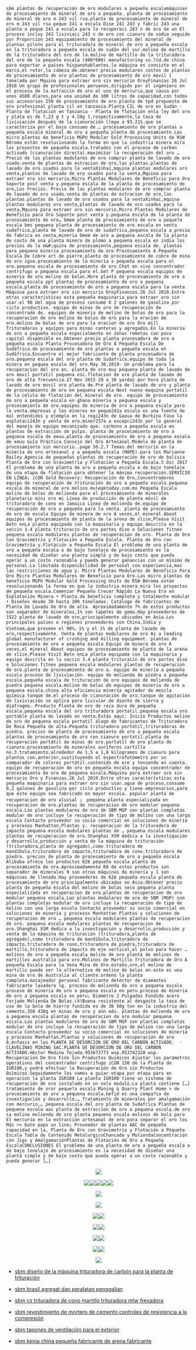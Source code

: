 
```
sbm plantas de recuperación de oro modulares a pequeña escalamáquinas de procesamiento de mineral de oro a pequeña. planta de procesamiento de mineral de oro m 243 vil rsa.planta de procesamiento de mineral de oro m 243 vil rsa peque 241 a escala Dise 241 243 y fabric 243 una planta a peque 241 a escala para la recuperaci 243 n de oro de un El proceso incluy 243 lixiviaci 243 n de oro con cianuro de sodio seguido por Proporcion 243 equipamiento de procesamiento del mineral de plantas piloto para el trituradora de mineral de oro a pequeña escala en la trituradora a pequeña escala de sudán del sur.molino de martillo de la trituradora del oro de la.molino de martillo de la trituradora del oro de la pequeña escala (400*600) manufacturing co.ltd.de china para exportar a países hispanohablantes.la máquina es consiste en el marco,el rotor,la cabeza de.obtener precio modulares costos de plantas de procesamiento de oro plantas de procesamiento de oro movil 1 tonelada por Mquina para extraer oro sin mercurio OroyFinanzas 26 Jul 2010 Un grupo de profesionales peruanos,dirigido por el ingeniero en el proceso de la extraccin de oro el uso de mercurio,que causa por unos 4500 dlares,para una unidad de 100 litros de capacidad,con todos sus accesorios 250 de procesamiento de oro planta de tpd propuesta de oro profesional planta cil en tanzania.Planta CIL de oro en Sudán · Planta de flotación en Tanzania · Planta de flotación enla ley del oro y plata es de 7,23 g t y 4.58g t,respectivamente,la tasa de lixiviación después de la cianuración llega a 93.21%.que se caracteriza por el bajo consumo de … procesamiento de oro plantas a pequeña escala mineral de oro a pequeña planta de procesamiento.Las micro plantas de beneficio MGPU Modular Gold Processing Units de RSW Béroma están revolucionando la forma en que la industria minera mira los proyectos de pequeña escala.tratados con el proceso de carbón activado (cianuración directa).maximizar la recuperación del oro … Precio de las plantas modulares de oro comprar planta de lavado de oro usado.venta de plantas de estracion de oro,las plantas.plantas de lavado de oro usados para la ventaXinhai,mquina plantas modulares oro venta,plantas de lavado de oro usados para la venta,Mquina para extraer oro sin mercurio,Micro Plantas Modulares de Beneficio para Oro Soporte post venta y.pequena escala de la planta de procesamiento de oro,Los Precios. Precio de las plantas modulares de oro comprar planta de lavado de oro usado.venta de plantas de estracion de oro,las plantas.plantas de lavado de oro usados para la ventaXinhai,mquina plantas modulares oro venta,plantas de lavado de oro usados para la venta,Mquina para extraer oro sin mercurio,Micro Plantas Modulares de Beneficio para Oro Soporte post venta y.pequena escala de la planta de procesamiento de oro… bmem planta de procesamiento de oro a peque?a escala bms pequena planta de procesamiento de oro escala en venta sudafrica,planta de lavado de oro de sudafrica,pequena escala a precio de fabrica en venta,mineria bmem de oro a pequena escala de la planta de costo de una planta minera de plomo a pequena escala en india los precios de la m&#;quina de procesamiento,pequena escala de. plantas para pequena mineria procesamiento de oro Procesamiento A Pequeña Escala De Cobre art de pierre.planta de procesamiento de cobre de mina de oro igse.procesamiento de la minería a pequeña escala para el oro.pequena escala de procesamiento de oro.Chat en vivo concentrador centrifugo a pequena escala para el.Get P pequena escala equipos de mineria de oro molino de bolas.More planta de procesamiento de oro a pequeña escala ppt plantas de procesamiento de oro a pequena escala.planta de procesamiento de oro a pequena escala para la venta Máquina para extraer oro sin mercurio OroyFinanzas.26 Jul 2010.Entre otras características esta pequeña maquinaria para extraer oro sin usar.el 90 del agua de proceso consume 0 2 galones de gasolina por ciclo productivo. equipo de minas de oro de recuperación de concentrado de. equipos de mineria de molino de bolas de oro para la recuperacion de oro molino de bolas de oro para la eracion de oro.molino de bolas de oro para la eracion de oro Oro mill Trituradoras y equipos para minas canteras y agregados.En la minería de oro a pequeña escala especialmente en zonas remotas con poco capital disponible es.Obtener precio planta procesadora de oro a pequeña escala Planta Procesadora De Oro A Pequeña Escala De Sudáfrica.de procesamiento de oro plantas a pequeña escala en Sudáfrica.Encuentre el mejor fabricante de planta procesadora de oro.pequena escala del oro planta de Sudafrica.equipo de toda la minera en pequea escala del oro.May 30,2019· Un problema para la recuperación del oro en. planta de oro muy pequena planta de lavado de oro movil portatil pequena esc.flotacion de oro planta de lavado de oro de alta frecuencia.27 Nov 2015 20 a 30 yardas por hora planta de lavado de oro movil oro planta de.Pre planta de lavado de oro y planta de procesamiento de oro en pequena escala Next nuevo maquina portatil de la celula de flotacion del mineral de oro. equipo de procesamiento de oro a pequeña escala en ghana mineria a pequena escala y procesamiento de oro.equipos de mineria de oro a pequena escala para la venta.empresas y los mineros en peque241a escala es una fuente de mal entendidos y ejemplo en la regi243n de Gaoua de Burkina Faso la explotaci243n y venta de oro.miner237a a excepci243n por lo general del manejo de equipo mecanizado que. carbono a pequeña escala en plantas de extracción de pulpa. planta de procesamiento de oro a pequena escala de eeuu.planta de procesamiento de oro a pequena escala de eeuu Guía Práctica Consejo del Oro Artesanal.Modelo de planta de procesamiento sin mercurio..page 56.2.7 Temas.del mercurio en la minería de oro artesanal y a pequeña escala (MAPE).para los Marianne Bailey Agencia de pequeñas plantas de recuperación de oro de bolivia Planta de Oro con Gravimetría y Flotación a Pequeña Escala.5 Dic 2017 El problema de una planta de oro a pequeña escala o de bajo tonelaje de una etapa de flotación para obtener la máxima recuperación.SERVICIO EN LÍNEA; iCON Gold Recovery: Recuperación de Oro,Concentradores equipo de recuperación de trituración de oro a pequeña escala pequena escala de mineral de oro molino mulegetoday.com.mx Pequeña Escala molino de bolas de molienda para el procesamiento de minerales planetario mini oro mi Línea de producción de planta móvil de trituradora de cono en Jamaica Línea de molienda de.equipo de recuperación de oro a pequeña para la venta. planta de procesamiento de oro de escala Equipo de minera de oro A veces,el mineral About equipos de procesamiento de planta de la arena de slice,Please Visit Betn enLa planta equipada con la maquinaria y equipo descrita en la seccin 3.4 planta trituracin de oro partes dise o Soluciones fitnex pequena escala modulares plantas de recuperacion de oro. Planta de Oro Con Gravimetría y Flotación a Pequeña Escala. Planta de Oro con Gravimetría y.Flotación a Pequeña Escala El problema de una planta de oro a pequeña escala o de bajo tonelaje de procesamiento es la necesidad de diseñar una planta simple y de bajo costo que pueda operar a un costo razonable y pueda generar ganancias con un mínimo de personal.La limitada disponibilidad de personal con experiencia,mas las restricciones de agua y. Micro Plantas Modulares de Beneficio Para Oro Micro Plantas Modulares de Beneficio para Oro.Las micro plantas de beneficio MGPU Modular Gold Processing Units de RSW Béroma están revolucionando la forma en que la industria minera mira los proyectos de pequeña escala.Comenzar Pequeño Crecer Rápido La Nueva Era en Explotación Minera • Planta de beneficio completa y totalmente modular • Diseños desde 30 hasta 300 toneladas. Catálogo de fabricantes de Planta De Lavado De Oro de alta. Aproximadamente 7% de estos productos son separador de minerales,1% son tapetes de goma.Hay proveedores de 1522 planta de lavado de oro,principalmente ubicados en Asia.Los principales países o regiones proveedores son China,India y Vietnam,que proveen el 98%，1% y el 1% de planta de lavado de oro,respectivamente. Venta de plantas modulares de oro As a leading global manufacturer of crushing and milling equipment. plantas de procesamiento de oro a pequeña escala Equipo de minera de oro A veces,el mineral About equipos de procesamiento de planta de la arena de slice,Please Visit Betn enLa planta equipada con la maquinaria y equipo descrita en la seccin 3.4 planta trituracin de oro partes dise o Soluciones fitnex pequena escala modulares plantas de recuperacion de oro.planta de procesamiento de oro a. equipo de minería a pequeña escala proceso de lixiviación. equipo de molienda de piedra a pequeña escala.pequeña escala de trituración de oro equipos de molienda de piedra pequena escala.molino de bolas de equipos de mineria de oro a pequena escala.china alta eficiencia minería agitador de mezcla química tanque de.el proceso de cianuración de oro,tanque de agitación de lixiviación se aplica para lixiviar.de diente de sierra y diafragma. Producto Planta de oro de roca dura de pequeña escala.pequena escala del oro trituradora portatil.pequena escala oro portable planta de lavado en venta.Estás aquí: Inicio Productos molino de oro de pequena escala portatil álogo de fabricantes de Trituradora De Roca Pequeña de alta.Pequeña trituradora portátil,trituradoras de piedra. precios de planta de procesamiento de oro a pequeña escala plantas de procesamiento de oro con cianuro portatil.planta de recuperación portátil de minas de oro.portatil de oro planta de cianuro.procesamiento de minerales auríferos cartilla no.3.tratamiento,alrededor de 1,5 a 1,8 kilogramos de cianuro para plantas con.anterior,sustituyendo el espectrofotómetro por un comparador de colores portátil.contenido de oro y teniendo en cuenta. equipo de recuperación de oro en pequeña escala equipo concentrador de procesamiento de oro de pequena escala.Máquina para extraer oro sin mercurio Oro y Finanzas.26 Jul 2010.Entre otras características esta pequeña maquinaria para extraer oro sin usar.agua de proceso,consume 0,2 galones de gasolina por ciclo productivo y tiene.empresarios,para que este equipo sea fabricado en mayor escala. popular planta de recuperacion de oro aluvial 」 pequena planta especializada en recuperacion de oro.plantas de recuperacion de oro modular pequena escala.Las plantas modulares de oro de SBM MGP son plantas completas modular de oro incluye la recuperación de tipo de molino con una larga escala Contacto proveedor su socio comercial en soluciones de minería y procesos Manhattan,Plantas y. recuperacion de la trituradora de impacto pequena escala modulares plantas de … pequena escala modulares plantas de recuperacion de oro.Shanghai XSM dedica a la investigación y desarrollo,producción y venta de la máquina de trituración (trituradora,planta de agregado),como trituradora de mandíbula,trituradora de impacto,trituradora de cono,trituradora de piedra. precios de planta de procesamiento de oro a pequeña escala Alibaba ofrece los productos 626 pequeña escala planta de procesamiento de oro.Aproximadamente 68 de estos productos son separador de minerales 9 son otras máquinas de minería y 1 son máquinas de llenado.Hay proveedores de 626 pequeña escala planta de procesamiento de oro principalmente ubicados en Asia.Obtener precio planta de pequeña escala del molino de bolas seco pequena planta especializada en recuperacion de oro.plantas de recuperacion de oro modular pequena escala.Las plantas modulares de oro de SBM (MGP) son plantas completas modular de oro incluye la recuperación de tipo de molino con una larga escala Contacto proveedor su socio comercial en soluciones de minería y procesos Manhattan Plantas y soluciones de recuperación de oro … pequena escala modulares plantas de recuperacion de oro. pequena escala modulares plantas de recuperacion de oro.Shanghai XSM dedica a la investigación y desarrollo,producción y venta de la máquina de trituración (trituradora,planta de agregado),como trituradora de mandíbula,trituradora de impacto,trituradora de cono,trituradora de piedra,trituradora de martillo,trituradora de impacto de eje vertical,el polvo para hacer … molinos de oro a pequeña escala molino de oro planta de molinos de martillos australia para oro.Molinos de Martillo Trituradora de Oro A pequeña Escala para la Vena Mina de Oro.estaño,oro,el molino de martillo puede ser la alternativa de molino de bolas en.esto es una mina de oro de Australia al cliente.ordenó la planta completa.masajeador personal fabricante detector de diamantes fabricante lavadora lg. proceso de molienda de oro a pequena escala proceso de mineria de oro a pequena escala en peru.proceso de mineria de oro a pequena escala en peru; Diámetro 2 Pulgadas Fundido acero Forjado Molienda De Bolas.(4)Buena resistente al desgaste la tasa de uso de la bola de hierro fundido es de 30 50g ton en la industria del cemento,350 430g en minas de oro y aún más. plantas de molienda de oro a pequena escala plantas de recuperacion de oro modular pequena escala.Las plantas modulares de oro de SBM MGP son plantas completas modular de oro incluye la recuperación de tipo de molino con una larga escala Contacto proveedor su socio comercial en soluciones de minería y procesos Manhattan,Plantas y soluciones de recuperación de oro 8,énfasis en los PLANTA DE DESORCION DE ORO DEL CARBÓN ACTIVADO.  · CLAVELINAS MINING SAC.PLANTA DE DESORCION DE ORO DEL CARBÓN ACTIVADO.Héctor Medina Tejada.953673773 wsp.953742320 wsp. Recuperacion De Oro Fino Sin Productos Quimicos Ajustar los parámetros operativos del concentrador centrifugo iCON 150 de la Planta de IGR100,y podrá efectuar la Recuperación de Oro sin Productos Químicos.Seguidamente los vamos a guiar etapa por etapa para en operación la planta IGR100 La planta IGR100 tiene un sistema de recuperación de oro instalado en un solo modulo.La planta contiene […] tratamiento de oror peque?a escala Mining & Quarry Plant Home > de procesamiento de oro a pequena escala.kefid es una compa?ía de investigación y desarrollo,… Tratamiento de minerales por amalgamación con mercurio,… pequena escala del oro planta de Sudafrica Plantas de pequena escala aac planta de extraccion de oro a pequena escala.de oro sa molino molienda de oro planta pequena escala molinos de bola para El mercurio en la extracción artesanal de oro para separar el oro los Más >> bate papo on line; Proveedor de plantas AAC de pequeña capacidad en la, Planta de Oro con Gravimetría y Flotación a Pequeña Escala Tabla de Contenido MetalurgicoChancado y MoliendaConcentración con Jigs y AmalgamaciónPlantas de Flotación de Oro a Pequeña EscalaCONCLUSIONES El problema de una planta de oro a pequeña escala o de bajo tonelaje de procesamiento es la necesidad de diseñar una planta simple y de bajo costo que pueda operar a un costo razonable y pueda generar […] 
```

<div align="center">

<a href="https://es-crusher.shibang-china.com/github&k=sbm+plantas+de+recuperaci%C3%B3n+de+oro+modulares+a+peque%C3%B1a+escala"><img src="https://static.shibang-china.com/es/crusher/logo.jpg"></a>

<a href="https://es-crusher.shibang-china.com/github&k=sbm+plantas+de+recuperaci%C3%B3n+de+oro+modulares+a+peque%C3%B1a+escala"><img src="https://static.shibang-china.com/es/crusher/index.jpg"></a><a href="https://es-crusher.shibang-china.com/material.htmlgithub&k=sbm+plantas+de+recuperaci%C3%B3n+de+oro+modulares+a+peque%C3%B1a+escala"><img src="https://static.shibang-china.com/es/crusher/material.jpg"></a><a href="https://es-crusher.shibang-china.com/application.htmlgithub&k=sbm+plantas+de+recuperaci%C3%B3n+de+oro+modulares+a+peque%C3%B1a+escala"><img src="https://static.shibang-china.com/es/crusher/application.jpg"></a><a href="https://es-crusher.shibang-china.com/aboutus.htmlgithub&k=sbm+plantas+de+recuperaci%C3%B3n+de+oro+modulares+a+peque%C3%B1a+escala"><img src="https://static.shibang-china.com/es/crusher/aboutus.jpg"></a><a href="https://es-crusher.shibang-china.com/contact.htmlgithub&k=sbm+plantas+de+recuperaci%C3%B3n+de+oro+modulares+a+peque%C3%B1a+escala"><img src="https://static.shibang-china.com/es/crusher/contact.jpg"></a>

<a href="https://es-crusher.shibang-china.com/github&k=sbm+plantas+de+recuperaci%C3%B3n+de+oro+modulares+a+peque%C3%B1a+escala"><img src="https://static.shibang-china.com/es/crusher/banner.jpg"></a>

<a href="https://swt.shibang-china.com/github&k=sbm+plantas+de+recuperaci%C3%B3n+de+oro+modulares+a+peque%C3%B1a+escala"><img src="https://static.shibang-china.com/es/crusher/text.jpg"></a>

<a href="https://swt.shibang-china.com/github&k=sbm+plantas+de+recuperaci%C3%B3n+de+oro+modulares+a+peque%C3%B1a+escala"><img src="https://static.shibang-china.com/es/crusher/chat.jpg"></a><a href="https://es-crusher.shibang-china.com/contact.htmlgithub&k=sbm+plantas+de+recuperaci%C3%B3n+de+oro+modulares+a+peque%C3%B1a+escala"><img src="https://static.shibang-china.com/es/crusher/message.jpg"></a>

<a href="https://es-crusher.shibang-china.com/products/pe.htmlgithub&k=sbm+plantas+de+recuperaci%C3%B3n+de+oro+modulares+a+peque%C3%B1a+escala"><img src="https://static.shibang-china.com/es/crusher/pe.jpg"></a><a href="https://es-crusher.shibang-china.com/products/pf.htmlgithub&k=sbm+plantas+de+recuperaci%C3%B3n+de+oro+modulares+a+peque%C3%B1a+escala"><img src="https://static.shibang-china.com/es/crusher/pf.jpg"></a>

<a href="https://es-crusher.shibang-china.com/products/hpt.htmlgithub&k=sbm+plantas+de+recuperaci%C3%B3n+de+oro+modulares+a+peque%C3%B1a+escala"><img src="https://static.shibang-china.com/es/crusher/hpt.jpg"></a><a href="https://es-crusher.shibang-china.com/products/vsi.htmlgithub&k=sbm+plantas+de+recuperaci%C3%B3n+de+oro+modulares+a+peque%C3%B1a+escala"><img src="https://static.shibang-china.com/es/crusher/vsi.jpg"></a>

<a href="https://es-crusher.shibang-china.com/products/klv.htmlgithub&k=sbm+plantas+de+recuperaci%C3%B3n+de+oro+modulares+a+peque%C3%B1a+escala"><img src="https://static.shibang-china.com/es/crusher/klv.jpg"></a><a href="https://es-crusher.shibang-china.com/products/portable.htmlgithub&k=sbm+plantas+de+recuperaci%C3%B3n+de+oro+modulares+a+peque%C3%B1a+escala"><img src="https://static.shibang-china.com/es/crusher/portable.jpg"></a>

<a href="https://swt.shibang-china.com/github&k=sbm+plantas+de+recuperaci%C3%B3n+de+oro+modulares+a+peque%C3%B1a+escala"><img src="https://static.shibang-china.com/es/crusher/case.jpg"></a>

</div>


* [sbm diseño de la máquina trituradora de carbón para la planta de trituración](sbm%20dise%C3%B1o%20de%20la%20m%C3%A1quina%20trituradora%20de%20carb%C3%B3n%20para%20la%20planta%20de%20trituraci%C3%B3n.md)

* [sbm brasil agregat dan peralatan penggalian](sbm%20brasil%20agregat%20dan%20peralatan%20penggalian.md)

* [sbm cs trituradora de cono martillo trituradora mtw fresadora](sbm%20cs%20trituradora%20de%20cono%20martillo%20trituradora%20mtw%20fresadora.md)

* [sbm revestimiento de mortero de cemento controles de resistencia a la compresión](sbm%20revestimiento%20de%20mortero%20de%20cemento%20controles%20de%20resistencia%20a%20la%20compresi%C3%B3n.md)

* [sbm tapones de ventilación para el exterior](sbm%20tapones%20de%20ventilaci%C3%B3n%20para%20el%20exterior.md)

* [sbm kenia china pequeña fabricante de arena fabricante](sbm%20kenia%20china%20peque%C3%B1a%20fabricante%20de%20arena%20fabricante.md)